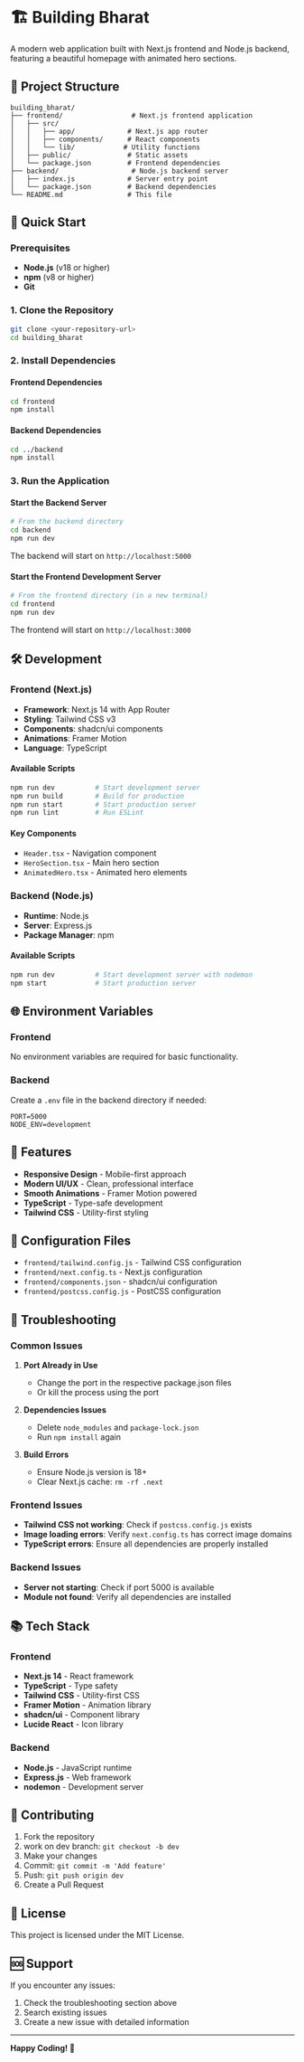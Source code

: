 # 🏗️ Building Bharat

A modern web application built with Next.js frontend and Node.js backend, featuring a beautiful homepage with animated hero sections.

## 📁 Project Structure

```
building_bharat/
├── frontend/                 # Next.js frontend application
│   ├── src/
│   │   ├── app/             # Next.js app router
│   │   ├── components/      # React components
│   │   └── lib/            # Utility functions
│   ├── public/              # Static assets
│   └── package.json         # Frontend dependencies
├── backend/                  # Node.js backend server
│   ├── index.js             # Server entry point
│   └── package.json         # Backend dependencies
└── README.md                # This file
```

## 🚀 Quick Start

### Prerequisites

- **Node.js** (v18 or higher)
- **npm** (v8 or higher)
- **Git**

### 1. Clone the Repository

```bash
git clone <your-repository-url>
cd building_bharat
```

### 2. Install Dependencies

#### Frontend Dependencies
```bash
cd frontend
npm install
```

#### Backend Dependencies
```bash
cd ../backend
npm install
```

### 3. Run the Application

#### Start the Backend Server
```bash
# From the backend directory
cd backend
npm run dev
```
The backend will start on `http://localhost:5000`

#### Start the Frontend Development Server
```bash
# From the frontend directory (in a new terminal)
cd frontend
npm run dev
```
The frontend will start on `http://localhost:3000`

## 🛠️ Development

### Frontend (Next.js)

- **Framework**: Next.js 14 with App Router
- **Styling**: Tailwind CSS v3
- **Components**: shadcn/ui components
- **Animations**: Framer Motion
- **Language**: TypeScript

#### Available Scripts
```bash
npm run dev          # Start development server
npm run build        # Build for production
npm run start        # Start production server
npm run lint         # Run ESLint
```

#### Key Components
- `Header.tsx` - Navigation component
- `HeroSection.tsx` - Main hero section
- `AnimatedHero.tsx` - Animated hero elements

### Backend (Node.js)

- **Runtime**: Node.js
- **Server**: Express.js
- **Package Manager**: npm

#### Available Scripts
```bash
npm run dev          # Start development server with nodemon
npm start            # Start production server
```

## 🌐 Environment Variables

### Frontend
No environment variables are required for basic functionality.

### Backend
Create a `.env` file in the backend directory if needed:
```env
PORT=5000
NODE_ENV=development
```

## 📱 Features

- **Responsive Design** - Mobile-first approach
- **Modern UI/UX** - Clean, professional interface
- **Smooth Animations** - Framer Motion powered
- **TypeScript** - Type-safe development
- **Tailwind CSS** - Utility-first styling

## 🔧 Configuration Files

- `frontend/tailwind.config.js` - Tailwind CSS configuration
- `frontend/next.config.ts` - Next.js configuration
- `frontend/components.json` - shadcn/ui configuration
- `frontend/postcss.config.js` - PostCSS configuration

## 🚨 Troubleshooting

### Common Issues

1. **Port Already in Use**
   - Change the port in the respective package.json files
   - Or kill the process using the port

2. **Dependencies Issues**
   - Delete `node_modules` and `package-lock.json`
   - Run `npm install` again

3. **Build Errors**
   - Ensure Node.js version is 18+
   - Clear Next.js cache: `rm -rf .next`

### Frontend Issues

- **Tailwind CSS not working**: Check if `postcss.config.js` exists
- **Image loading errors**: Verify `next.config.ts` has correct image domains
- **TypeScript errors**: Ensure all dependencies are properly installed

### Backend Issues

- **Server not starting**: Check if port 5000 is available
- **Module not found**: Verify all dependencies are installed

## 📚 Tech Stack

### Frontend
- **Next.js 14** - React framework
- **TypeScript** - Type safety
- **Tailwind CSS** - Utility-first CSS
- **Framer Motion** - Animation library
- **shadcn/ui** - Component library
- **Lucide React** - Icon library

### Backend
- **Node.js** - JavaScript runtime
- **Express.js** - Web framework
- **nodemon** - Development server

## 🤝 Contributing

1. Fork the repository
2. work on dev branch: `git checkout -b dev`
3. Make your changes
4. Commit: `git commit -m 'Add feature'`
5. Push: `git push origin dev`
6. Create a Pull Request

## 📝 License

This project is licensed under the MIT License.

## 🆘 Support

If you encounter any issues:
1. Check the troubleshooting section above
2. Search existing issues
3. Create a new issue with detailed information

---

**Happy Coding! 🚀**
